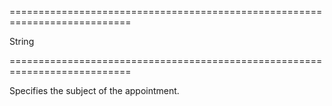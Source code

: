 ===========================================================================
<!--type-->String<!--/type-->
===========================================================================

<!--shortDescription-->
Specifies the subject of the appointment.
<!--/shortDescription-->

<!--fullDescription-->

<!--/fullDescription-->